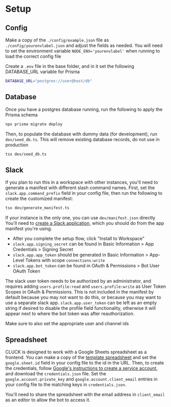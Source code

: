 # Setup

## Config

Make a copy of the `./config/example.json` file as `./config/yourenvlabel.json` and adjust the fields as needed. You will need to set the environment variable `NODE_ENV='yourenvlabel'` when running to load the correct config file

Create a `.env` file in the base folder, and in it set the following DATABASE_URL variable for Prisma

```bash
DATABASE_URL="postgres://user@host/db"
```

## Database

Once you have a postgres database running, run the following to apply the Prisma schema

```bash
npx prisma migrate deploy
```

Then, to populate the database with dummy data (for development), run `dev/seed_db.ts`. This will remove existing database records, do not use in production

```bash
tsx dev/seed_db.ts
```

## Slack

If you plan to run this in a workspace with other instances, you'll need to generate a manifest with different slash command names. First, set the `slack.app.command_prefix` field in your config file, then run the following to create the customized manifest:

```bash
tsx dev/generate_manifest.ts
```

If your instance is the only one, you can use `dev/manifest.json` directly
You'll need to [create a Slack application](https://api.slack.com/apps), which you should do from the app manifest you're using.

-   After you complete the setup flow, click "Install to Workspace"
-   `slack.app.signing_secret` can be found in Basic Information > App Credentials > Signing Secret
-   `slack.app.app_token` should be generated in Basic Information > App-Level Tokens with scope `connections:write`
-   `slack.app.bot_token` can be found in OAuth & Permissions > Bot User OAuth Token

The slack user token needs to be authorized by an administrator, and requires adding `users.profile:read` and `users.profile:write` as User Token Scopes in OAuth & Permissions. This is not included in the manifest by default because you may not want to do this, or because you may want to use a separate slack app.
`slack.app.user_token` can be left as an empty string if desired to disable the profile field functionality, otherwise it will appear next to where the bot token was after reauthorization.

Make sure to also set the appropriate user and channel ids

## Spreadsheet

CLUCK is designed to work with a Google Sheets spreadsheet as a frontend. You can make a copy of the [template spreadsheet](https://docs.google.com/spreadsheets/d/1p18eJW29CzLn-zZKBKm-OOM6BtR-oLlrZVfNJtNPl9A/copy) and set the `google.sheet.id` field in your config file to the id in the URL.
Then, to create the credentials, follow [Google's instructions to create a service account](https://developers.google.com/workspace/guides/create-credentials#service-account), and download the `credentials.json` file. Set the `google.account.private_key` and `google.account.client_email` entries in your config file to the matching keys in `credentials.json`.

You'll need to share the spreadsheet with the email address in `client_email` as an editor to allow the bot to access it.
